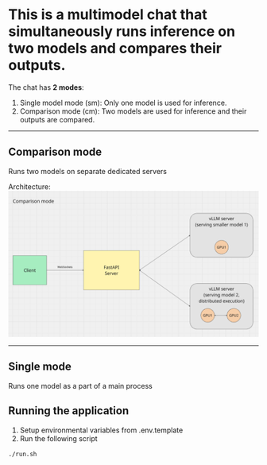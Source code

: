 # This is a multimodel chat that simultaneously runs inference on two models and compares their outputs.

The chat has **2 modes**:

1. Single model mode (sm): Only one model is used for inference.
2. Comparison mode (cm): Two models are used for inference and their outputs are compared.

---

## Comparison mode

Runs two models on separate dedicated servers

Architecture:
![cm mode architecture](assets/cm.png)

---

## Single mode

Runs one model as a part of a main process

## Running the application

1. Setup environmental variables from .env.template
2. Run the following script

```
./run.sh
```
